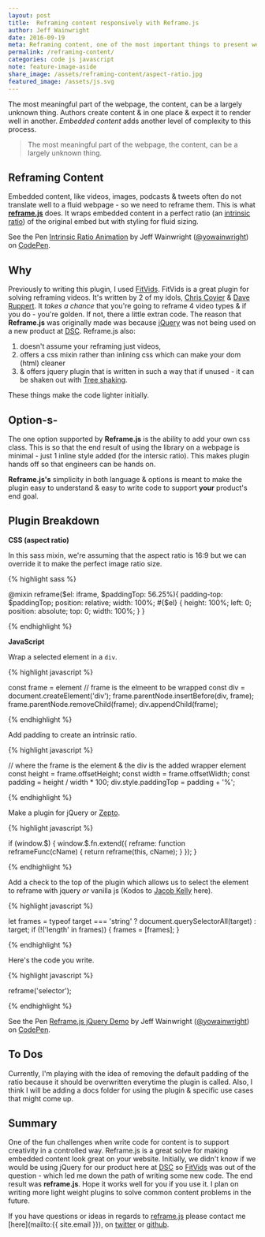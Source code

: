 ```yaml
---
layout: post
title:  Reframing content responsively with Reframe.js 
author: Jeff Wainwright
date: 2016-09-19
meta: Reframing content, one of the most important things to present well on a content site is embedded content.
permalink: /reframing-content/
categories: code js javascript
note: feature-image-aside
share_image: /assets/reframing-content/aspect-ratio.jpg
featured_image: /assets/js.svg
---
```


The most meaningful part of the webpage, the content, can be a largely unknown thing. Authors create content & in one place & expect it to render well in another. _Embedded content_ adds another level of complexity to this process.

> The most meaningful part of the webpage, the content, can be a largely unknown thing.

## Reframing Content

Embedded content, like videos, images, podcasts & tweets often do not translate well to a fluid webpage - so we need to reframe them. This is what **[reframe.js](https://dollarshaveclub.github.io/reframe.js/)** does. It wraps embedded content in a perfect ratio (an [intrinsic ratio](http://alistapart.com/article/creating-intrinsic-ratios-for-video)) of the original embed but with styling for fluid sizing. 

<p data-height="380" data-theme-id="0" data-slug-hash="qaaGYV" data-default-tab="result" data-user="yowainwright" data-embed-version="2" class="codepen">See the Pen <a href="http://codepen.io/yowainwright/pen/qaaGYV/">Intrinsic Ratio Animation</a> by Jeff Wainwright (<a href="http://codepen.io/yowainwright">@yowainwright</a>) on <a href="http://codepen.io">CodePen</a>.</p>
<script async src="//assets.codepen.io/assets/embed/ei.js"></script>

## Why

Previously to writing this plugin, I used [FitVids](http://fitvidsjs.com/). FitVids is a great plugin for solving reframing videos. It's written by 2 of my idols, [Chris Coyier](http://chriscoyier.net/) & [Dave Ruppert](http://daverupert.com/). It _takes a chance_ that you're going to reframe 4 video types & if you do - you're golden. If not, there a little extran code. The reason that **Reframe.js** was originally made was because [jQuery](http://jquery.com/) was not being used on a new product at [DSC](http://dollarshaveclub.com).
Reframe.js also: 
1. doesn't assume your reframing just videos, 
2. offers a css mixin rather than inlining css which can make your dom (html) cleaner 
3. & offers jquery plugin that is written in such a way that if unused - it can be shaken out with [Tree shaking](https://medium.com/@Rich_Harris/tree-shaking-versus-dead-code-elimination-d3765df85c80#.ccnp22e5f).

These things make the code lighter initially.

## Option-s-

The one option supported by **Reframe.js** is the ability to add your own css class. This is so that the end result of using the library on a webpage is minimal - just 1 inline style added (for the intersic ratio). This makes plugin hands off so that engineers can be hands on. 

**Reframe.js's** simplicity in both language & options is meant to make the plugin easy to understand & easy to write code to support **your** product's end goal. 

## Plugin Breakdown

**CSS (aspect ratio)**

In this sass mixin, we're assuming that the aspect ratio is 16:9 but we can override it to make the perfect image ratio size.

{% highlight sass %}

@mixin reframe($el: iframe, $paddingTop: 56.25%){
  padding-top: $paddingTop;
  position: relative;
  width: 100%;
  #{$el} {
    height: 100%;
    left: 0;
    position: absolute;
    top: 0;
    width: 100%;
  }
}

{% endhighlight %}

**JavaScript**

Wrap a selected element in a `div`.

{% highlight javascript %}

const frame = element // frame is the elmeent to be wrapped
const div = document.createElement('div');
frame.parentNode.insertBefore(div, frame);
frame.parentNode.removeChild(frame);
div.appendChild(frame);

{% endhighlight %}

Add padding to create an intrinsic ratio.

{% highlight javascript %}

// where the frame is the element & the div is the added wrapper element
const height = frame.offsetHeight;
const width = frame.offsetWidth;
const padding = height / width * 100;
div.style.paddingTop = padding + '%';

{% endhighlight %}

Make a plugin for jQuery or [Zepto](http://zeptojs.com/).

{% highlight javascript %}

if (window.$) {
  window.$.fn.extend({
    reframe: function reframeFunc(cName) {
      return reframe(this, cName);
    }
  });
}

{% endhighlight %}

Add a check to the top of the plugin which allows us to select the element to reframe with jquery _or_ vanilla js (Kodos to [Jacob Kelly](http://jakiestfu.com/) here).

{% highlight javascript %}

let frames = typeof target === 'string' ? document.querySelectorAll(target) : target;
if (!('length' in frames)) {
  frames = [frames];
}

{% endhighlight %}

Here's the code you write.

{% highlight javascript %}

reframe('selector');

{% endhighlight %}

<p data-height="380" data-theme-id="0" data-slug-hash="Gjjbak" data-default-tab="css,result" data-user="yowainwright" data-embed-version="2" class="codepen">See the Pen <a href="http://codepen.io/yowainwright/pen/Gjjbak/">Reframe.js jQuery Demo</a> by Jeff Wainwright (<a href="http://codepen.io/yowainwright">@yowainwright</a>) on <a href="http://codepen.io">CodePen</a>.</p>
<script async src="//assets.codepen.io/assets/embed/ei.js"></script>

## To Dos

Currently, I'm playing with the idea of removing the default padding of the ratio because it should be overwritten everytime the plugin is called.
Also, I think I will be adding a docs folder for using the plugin & specific use cases that might come up.

## Summary

One of the fun challenges when write code for content is to support creativity in a controlled way. Reframe.js is a great solve for making embedded content look great on your website. Initially, we didn't know if we would be using jQuery for our product here at [DSC](https://www.dollarshaveclub.com/) so [FitVids](http://fitvidsjs.com/) was out of the question - which led me down the path of writing some new code. The end result was **reframe.js**. Hope it works well for you if you use it. I plan on writing more light weight plugins to solve common content problems in the future.

If you have questions or ideas in regards to [reframe.js](https://github.com/dollarshaveclub/reframe.js) please contact me [here](mailto:{{ site.email }}), on [twitter](https://twitter.com/yowainwright) or [github](https://github.com/yowainwright). 
